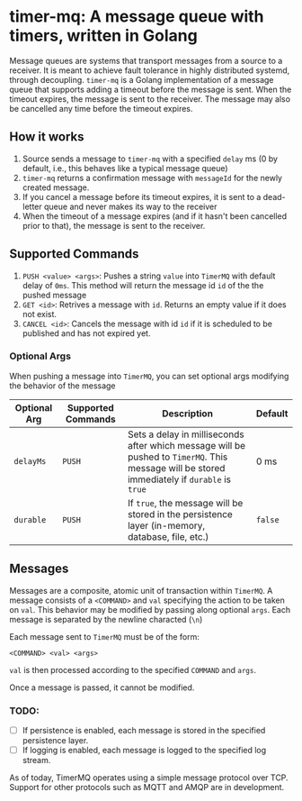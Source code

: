 # timer-mq: A message queue with timers, written in Golang

Message queues are systems that transport messages from a source to a receiver.
It is meant to achieve fault tolerance in highly distributed systemd, through decoupling.
`timer-mq` is a Golang implementation of a message queue that supports adding a timeout before the message is sent.
When the timeout expires, the message is sent to the receiver.
The message may also be cancelled any time before the timeout expires.

## How it works

1. Source sends a message to `timer-mq` with a specified `delay` ms (0 by default, i.e., this behaves like a typical message queue)
2. `timer-mq` returns a confirmation message with `messageId` for the newly created message.
3. If you cancel a message before its timeout expires, it is sent to a dead-letter queue and never makes its way to the receiver
4. When the timeout of a message expires (and if it hasn't been cancelled prior to that), the message is sent to the receiver.

## Supported Commands

1. `PUSH <value> <args>`: Pushes a string `value` into `TimerMQ` with default delay of `0ms`. This method will return the message id `id` of the the pushed message
2. `GET <id>`: Retrives a message with `id`. Returns an empty value if it does not exist.
3. `CANCEL <id>`: Cancels the message with id `id` if it is scheduled to be published and has not expired yet.

### Optional Args

When pushing a message into `TimerMQ`, you can set optional args modifying the behavior of the message

| Optional Arg | Supported Commands | Description                                                                                                                                  | Default |
| ------------ | ------------------ | -------------------------------------------------------------------------------------------------------------------------------------------- | ------- |
| `delayMs`    | `PUSH`             | Sets a delay in milliseconds after which message will be pushed to `TimerMQ`. This message will be stored immediately if `durable` is `true` | 0 ms    |
| `durable`    | `PUSH`             | If `true`, the message will be stored in the persistence layer (in-memory, database, file, etc.)                                             | `false` |

## Messages

Messages are a composite, atomic unit of transaction within `TimerMQ`.
A message consists of a `<COMMAND>` and `val` specifying the action to be taken on `val`.
This behavior may be modified by passing along optional `args`.
Each message is separated by the newline characted (`\n`)

Each message sent to `TimerMQ` must be of the form:

```
<COMMAND> <val> <args>
```

`val` is then processed according to the specified `COMMAND` and `args`.

Once a message is passed, it cannot be modified.

### TODO:

- [ ] If persistence is enabled, each message is stored in the specified persistence layer.
- [ ] If logging is enabled, each message is logged to the specified log stream.

As of today, TimerMQ operates using a simple message protocol over TCP.
Support for other protocols such as MQTT and AMQP are in development.
